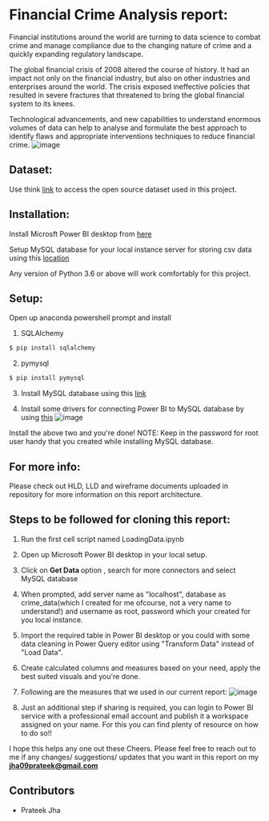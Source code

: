 
# Financial Crime Analysis report:
Financial institutions around the world are turning to data science to combat crime and manage compliance due to the changing nature of crime and a quickly expanding regulatory landscape.

The global financial crisis of 2008 altered the course of history. It had an impact not only on the financial industry, but also on other industries and enterprises around the world. The crisis exposed ineffective policies that resulted in severe fractures that threatened to bring the global financial system to its knees.

Technological advancements, and new capabilities to understand enormous volumes of data can help to analyse and formulate the best approach to identify flaws and appropriate interventions techniques to reduce financial crime.
![image](https://user-images.githubusercontent.com/49709510/168956081-d0ff0bb4-39dc-42ff-a11c-1680b631b9fc.png)


## Dataset:
Use think [link](https://drive.google.com/file/d/1KxBXQZbAN-6kGrRx3yOwndoYeInnhyTV/view) to access the open source dataset used in this project.

## Installation:

Install Microsft Power BI desktop from [here](https://www.microsoft.com/en-us/download/details.aspx?id=58494)

Setup MySQL database for your local instance server for storing csv data using this [location](https://dev.mysql.com/downloads/installer/)

Any version of Python 3.6 or above will work comfortably for this project.

## Setup:
Open up anaconda powershell prompt and install

1. SQLAlchemy
```python
$ pip install sqlalchemy
```

2. pymysql
```python
$ pip install pymysql
```

3. Install MySQL database using this [link](https://dev.mysql.com/downloads/installer/)

4. Install some drivers for connecting Power BI to MySQL database by using [this](https://www.mysql.com/products/connector/)
![image](https://user-images.githubusercontent.com/49709510/168513242-26eef5f6-f293-4b5c-ad5c-48802822b556.png)

Install the above two and you're done!
NOTE: Keep in the password for root user handy that you created while installing MySQL database.

## For more info:
Please check out HLD, LLD and wireframe documents uploaded in repository for more information on this report architecture.

## Steps to be followed for cloning this report:

1. Run the first cell script named LoadingData.ipynb
2. Open up Microsoft Power BI desktop in your local setup.
3. Click on <b> Get Data </b> option , search for more connectors and select MySQL database
4. When prompted, add server name as "localhost", database as crime_data(which I created for me ofcourse, not a very name to understand!) and username as root, password which your created for you local instance.
5. Import the required table in Power BI desktop or you could with some data cleaning in Power Query editor using "Transform Data" instead of "Load Data".
6. Create calculated columns and measures based on your need, apply the best suited visuals and you're done.
7. Following are the measures that we used in our current report:
![image](https://user-images.githubusercontent.com/49709510/168955626-f95514c4-eb0c-4b4d-9e4d-93d686592ad1.png)

8. Just an additional step if sharing is required, you can login to Power BI service with a professional email account and publish it a workspace assigned on your name. For this you can find plenty of resource on how to do so!!

I hope this helps any one out these Cheers.
Please feel free to reach out to me if any changes/ suggestions/ updates that you want in this report on my <b>jha09prateek@gmail.com</b>

## Contributors
- Prateek Jha









